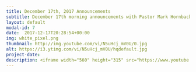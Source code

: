 ```yaml
---
title: December 17th, 2017 Announcements
subtitle: December 17th morning announcements with Pastor Mark Hornback and Sarah Peel.
layout: default
modal-id: 7 
date:  2017-12-17T20:28:54+00:00
img: white_pixel.png
thumbnail: http://img.youtube.com/vi/N5uHcj_mV0U/0.jpg
alt: https://i3.ytimg.com/vi/N5uHcj_mV0U/hqdefault.jpg
project-date: 
description: <iframe width="560" height="315" src="https://www.youtube.com/embed/N5uHcj_mV0U" frameborder="0" allowfullscreen></iframe> 
---
```

